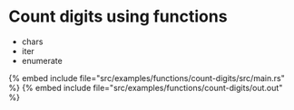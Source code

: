 # Count digits using functions

* chars
* iter
* enumerate

{% embed include file="src/examples/functions/count-digits/src/main.rs" %}
{% embed include file="src/examples/functions/count-digits/out.out" %}


